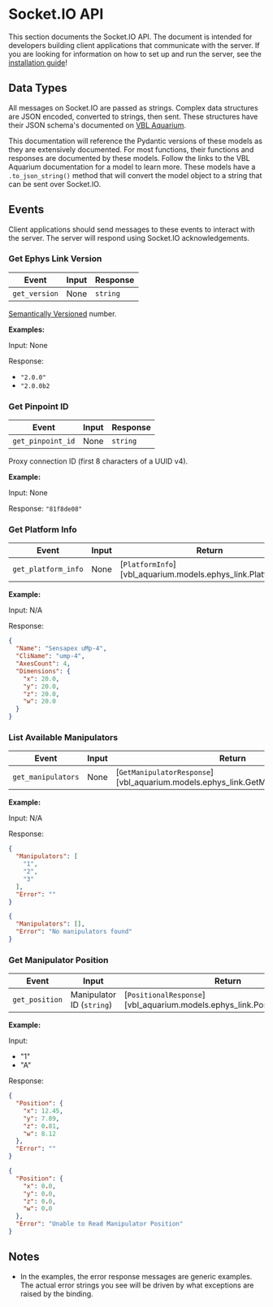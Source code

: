 # Socket.IO API

This section documents the Socket.IO API. The document is intended for developers building client applications that
communicate with the server. If you are looking for information on how to set up and run the server, see the
[installation guide](../home/installation.md)!

## Data Types

All messages on Socket.IO are passed as strings. Complex data structures are JSON encoded, converted to strings, then
sent. These structures have their JSON schema's documented
on [VBL Aquarium](https://github.com/VirtualBrainLab/vbl-aquarium/tree/main/models/schemas/ephys_link).

This documentation will reference the Pydantic versions of these models as they are extensively documented. For most
functions, their functions and responses are documented by these models. Follow the links to the VBL Aquarium
documentation for a model to learn more. These models have a `.to_json_string()` method that will convert the model
object to a string that can be sent over Socket.IO.

## Events

Client applications should send messages to these events to interact with the server. The server will respond using
Socket.IO acknowledgements.

### Get Ephys Link Version

| Event         | Input | Response |
|---------------|-------|----------|
| `get_version` | None  | `string` |

[Semantically Versioned](https://semver.org/) number.

__Examples:__

Input: None

Response:

- `"2.0.0"`
- `"2.0.0b2`

### Get Pinpoint ID

| Event             | Input | Response |
|-------------------|-------|----------|
| `get_pinpoint_id` | None  | `string` |

Proxy connection ID (first 8 characters of a UUID v4).

__Example:__

Input: None

Response: `"81f8de08"`

### Get Platform Info

| Event               | Input | Return                                                        |
|---------------------|-------|---------------------------------------------------------------|
| `get_platform_info` | None  | [`PlatformInfo`][vbl_aquarium.models.ephys_link.PlatformInfo] |

__Example:__

Input: N/A

Response:

```json
{
  "Name": "Sensapex uMp-4",
  "CliName": "ump-4",
  "AxesCount": 4,
  "Dimensions": {
    "x": 20.0,
    "y": 20.0,
    "z": 20.0,
    "w": 20.0
  }
}
```

### List Available Manipulators

| Event              | Input | Return                                                                             |
|--------------------|-------|------------------------------------------------------------------------------------|
| `get_manipulators` | None  | [`GetManipulatorResponse`][vbl_aquarium.models.ephys_link.GetManipulatorsResponse] |

__Example:__

Input: N/A

Response:

```json
{
  "Manipulators": [
    "1",
    "2",
    "3"
  ],
  "Error": ""
}
```

```json
{
  "Manipulators": [],
  "Error": "No manipulators found"
}
```

### Get Manipulator Position

| Event          | Input                     | Return                                                                    |
|----------------|---------------------------|---------------------------------------------------------------------------|
| `get_position` | Manipulator ID (`string`) | [`PositionalResponse`][vbl_aquarium.models.ephys_link.PositionalResponse] |

__Example:__

Input:

- "1"
- "A"

Response:

```json
{
  "Position": {
    "x": 12.45,
    "y": 7.89,
    "z": 0.81,
    "w": 8.12
  },
  "Error": ""
}
```

```json
{
  "Position": {
    "x": 0.0,
    "y": 0.0,
    "z": 0.0,
    "w": 0.0
  },
  "Error": "Unable to Read Manipulator Position"
}
```

## Notes

- In the examples, the error response messages are generic examples. The actual error strings you see will be driven by
  what exceptions are raised by the binding.